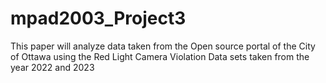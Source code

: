 # mpad2003_Project3
This paper will analyze data taken from the Open source portal of the City of Ottawa using the Red Light Camera Violation Data sets taken from the year 2022 and 2023